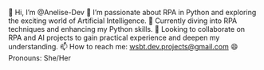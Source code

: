 👋 Hi, I’m @Anelise-Dev
👀 I’m passionate about RPA in Python and exploring the exciting world of Artificial Intelligence.
🌱 Currently diving into RPA techniques and enhancing my Python skills.
💞️ Looking to collaborate on RPA and AI projects to gain practical experience and deepen my understanding.
📫 How to reach me: wsbt.dev.projects@gmail.com
😄 Pronouns: She/Her

<!---
Anelise-Dev/Anelise-Dev is a ✨ special ✨ repository because its `README.md` (this file) appears on your GitHub profile.
You can click the Preview link to take a look at your changes.
--->
